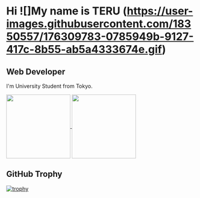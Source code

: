 Hi ![]My name is TERU (https://user-images.githubusercontent.com/18350557/176309783-0785949b-9127-417c-8b55-ab5a4333674e.gif)
============================================================================================================================

Web Developer
-------------

I'm University Student from Tokyo.

<a href="https://github.com/terupro">
  <img align="center" height="170px" src="https://github-readme-stats.vercel.app/api?username=terupro&count_private=true&show_icons=true&theme=dracula" />
</a>
<a href="https://github.com/terupro">
  <img align="center" height="170px" src="https://github-readme-stats.vercel.app/api/top-langs/?username=terupro&layout=compact&theme=dracula" />
</a>


## GitHub Trophy

[![trophy](https://github-profile-trophy.vercel.app/?username=terupro&theme=onedark&column=7)](https://github.com/terupro/github-profile-trophy)

<!---
terupro/terupro is a ✨ special ✨ repository because its `README.md` (this file) appears on your GitHub profile.
You can click the Preview link to take a look at your changes.

*   🌍  I'm based in Tokyo
*   🖥️  See my portfolio at [MyPortfolio](http://github.com/terupro/portfolio)
*   ✉️  You can contact me at [terupro911@gmail.com](mailto:terupro911@gmail.com)
*   🚀  I'm currently working on [Simple Memo](http://apps.apple.com/jp/app/%E3%83%9D%E3%82%A4%E3%83%A1%E3%83%A2-%E3%82%B7%E3%83%B3%E3%83%97%E3%83%AB%E3%81%A7%E4%BD%BF%E3%81%84%E3%82%84%E3%81%99%E3%81%84%E3%83%A1%E3%83%A2%E3%82%A2%E3%83%97%E3%83%AA/id1622358239?l=en)
*   🧠  I'm learning React
*   🤝  I'm open to collaborating on interesting project
*   ⚡  I'm a big fan of Barcelona.

--->
